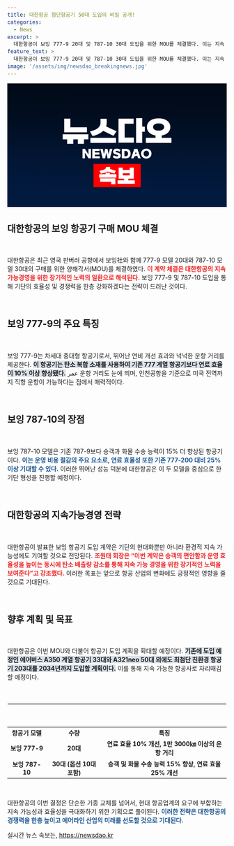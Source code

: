 ```yaml
---
title: 대한항공 첨단항공기 50대 도입의 비밀 공개!
categories:
  - News
excerpt: >
  대한항공이 보잉 777-9 20대 및 787-10 30대 도입을 위한 MOU를 체결했다. 이는 지속 가능 경영을 위한 기단 현대화의 일환으로, 연료 효율성 및 수송 능력을 크게 향상시킬 예정이다.
feature_text: >
  대한항공이 보잉 777-9 20대 및 787-10 30대 도입을 위한 MOU를 체결했다. 이는 지속 가능 경영을 위한 기단 현대화의 일환으로, 연료 효율성 및 수송 능력을 크게 향상시킬 예정이다.
image: '/assets/img/newsdao_breakingnews.jpg'
---
```


<p><img src="/assets/img/newsdao_breakingnews.jpg" alt="ranknews 속보" /></p>

<h2 data-ke-size="size26">대한항공의 보잉 항공기 구매 MOU 체결</h2>

<p data-ke-size="size16">&nbsp;</p>

<p>대한항공은 최근 영국 판버러 공항에서 보잉社와 함께 777-9 모델 20대와 787-10 모델 30대의 구매를 위한 양해각서(MOU)를 체결하였다. <b><span style="color: #ee2323;">이 계약 체결은 대한항공의 지속가능경영을 위한 장기적인 노력의 일환으로 해석된다.</span></b> 보잉 777-9 및 787-10 도입을 통해 기단의 효율성 및 경쟁력을 한층 강화하겠다는 전략이 드러난 것이다.</p>

<p data-ke-size="size16">&nbsp;</p>

<h2 data-ke-size="size26">보잉 777-9의 주요 특징</h2>

<p data-ke-size="size16">&nbsp;</p>

<p>보잉 777-9는 차세대 중대형 항공기로서, 뛰어난 연비 개선 효과와 넉넉한 운항 거리를 제공한다. <b><span style="background-color: #21538527;">이 항공기는 탄소 복합 소재를 사용하여 기존 777 계열 항공기보다 연료 효율이 10% 이상 향상됐다.</span></b> عمر 운항 거리도 눈에 띄며, 인천공항을 기준으로 미국 전역까지 직항 운항이 가능하다는 점에서 매력적이다.</p>

<p data-ke-size="size16">&nbsp;</p>

<h2 data-ke-size="size26">보잉 787-10의 장점</h2>

<p data-ke-size="size16">&nbsp;</p>

<p>보잉 787-10 모델은 기존 787-9보다 승객과 화물 수송 능력이 15% 더 향상된 항공기이다. <b><span style="color: #1a5490;">이는 운영 비용 절감의 주요 요소로, 연료 효율성 또한 기존 777-200 대비 25% 이상 기대할 수 있다.</span></b> 이러한 뛰어난 성능 덕분에 대한항공은 이 두 모델을 중심으로 한 기단 형성을 진행할 예정이다.</p>

<p data-ke-size="size16">&nbsp;</p>

<h2 data-ke-size="size26">대한항공의 지속가능경영 전략</h2>

<p data-ke-size="size16">&nbsp;</p>

<p>대한항공이 발표한 보잉 항공기 도입 계약은 기단의 현대화뿐만 아니라 환경적 지속 가능성에도 기여할 것으로 전망된다. <b><span style="color: #ee2323;">조원태 회장은 “이번 계약은 승객의 편안함과 운영 효율성을 높이는 동시에 탄소 배출량 감소를 통해 지속 가능 경영을 위한 장기적인 노력을 보여준다”고 강조했다.</span></b> 이러한 목표는 앞으로 항공 산업의 변화에도 긍정적인 영향을 줄 것으로 기대된다.</p>

<p data-ke-size="size16">&nbsp;</p>

<h2 data-ke-size="size26">향후 계획 및 목표</h2>

<p data-ke-size="size16">&nbsp;</p>

<p>대한항공은 이번 MOU와 더불어 항공기 도입 계획을 확대할 예정이다. <b><span style="background-color: #21538527;">기존에 도입 예정인 에어버스 A350 계열 항공기 33대와 A321neo 50대 외에도 최첨단 친환경 항공기 203대를 2034년까지 도입할 계획이다.</span></b> 이를 통해 지속 가능한 항공사로 자리매김할 예정이다.</p>

<p data-ke-size="size16">&nbsp;</p>

<hr style="border: 1px solid #eeeeee; margin: 20px 0;" />

<p data-ke-size="size16">&nbsp;</p> 

<table style="width: 100%; border-collapse: collapse;">
<tr>
<td style="text-align: center; height: 17px;"><b>항공기 모델</b></td>
<td style="text-align: center; height: 17px;"><b>수량</b></td>
<td style="text-align: center; height: 17px;"><b>특징</b></td>
</tr>
<tr>
<td style="text-align: center; height: 17px;"><b>보잉 777-9</b></td>
<td style="text-align: center; height: 17px;"><b>20대</b></td>
<td style="text-align: center; height: 17px;"><b>연료 효율 10% 개선, 1만 3000㎞ 이상의 운항 거리</b></td>
</tr>
<tr>
<td style="text-align: center; height: 17px;"><b>보잉 787-10</b></td>
<td style="text-align: center; height: 17px;"><b>30대 (옵션 10대 포함)</b></td>
<td style="text-align: center; height: 17px;"><b>승객 및 화물 수송 능력 15% 향상, 연료 효율 25% 개선</b></td>
</tr>
</table>

<p data-ke-size="size16">&nbsp;</p> 

<p>대한항공의 이번 결정은 단순한 기종 교체를 넘어서, 현대 항공업계의 요구에 부합하는 지속 가능성과 효율성을 극대화하기 위한 기획으로 풀이된다. <b><span style="color: #1a5490;">이러한 전략은 대한항공의 경쟁력을 한층 높이고 에어라인 산업의 미래를 선도할 것으로 기대된다.</span></b></p>
실시간 뉴스 속보는, <a href="https://newsdao.kr" rel="dofollow">https://newsdao.kr</a>


